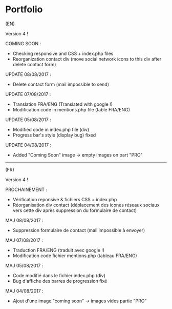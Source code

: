 # Portfolio

(EN)

Version 4 !

COMING SOON :
- Checking responsive and CSS + index.php files
- Reorganization contact div (move social network icons to this div after delete contact form) 

UPDATE 08/08/2017 :
- Delete contact form (mail impossible to send)

UPDATE 07/08/2017 :
- Translation FRA/ENG (Translated with google !)
- Modification code in mentions.php file (table FRA/ENG)

UPDATE 05/08/2017 :
- Modified code in index.php file (div)
- Progress bar's style (display bug) fixed 

UPDATE 04/08/2017 : 
- Added "Coming Soon" image -> empty images on part "PRO" 

-----------------------------------------------------------

(FR)

Version 4 !

PROCHAINEMENT :
- Vérification reponsive & fichiers CSS + index.php
- Réorganisation div contact (déplacement des icones réseaux sociaux vers cette div après suppression du formulaire de contact)

MAJ 08/08/2017 :
- Suppression formulaire de contact (mail impossible à envoyer)

MAJ 07/08/2017 :
- Traduction FRA/ENG (traduit avec google !)
- Modification code fichier mentions.php (tableau FRA/ENG)

MAJ 05/08/2017 :
- Code modifié dans le fichier index.php (div)
- Bug d'affiche des barres de progression fixé 

MAJ 04/08/2017 :
- Ajout d'une image "coming soon" -> images vides partie "PRO" 
